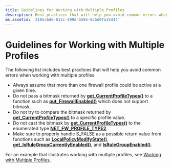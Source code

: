 ```yaml
---
title: Guidelines for Working with Multiple Profiles
description: Best practices that will help you avoid common errors when working with multiple profiles.
ms.assetid: '3105c6d0-813c-499d-b585-8c5d9fa15414'
---
```


# Guidelines for Working with Multiple Profiles

The following list includes best practices that will help you avoid common errors when working with multiple profiles.

-   Always assume that more than one firewall profile could be active at a given time.
-   Do not pass a bitmask returned by [**get\_CurrentProfileTypes()**](inetfwpolicy2-currentprofiletypes.md) to a function such as [**put\_FirewallEnabled()**](inetfwprofile-firewallenabled.md) which does not support bitmask.
-   Do not try to compare the bitmask returned by [**get\_CurrentProfileTypes()**](inetfwpolicy2-currentprofiletypes.md) to a specific profile value.
-   Do not cast the bitmask by [**get\_CurrentProfileTypes()**](inetfwpolicy2-currentprofiletypes.md) to the enumerated type [**NET\_FW\_PROFILE\_TYPE2**](net-fw-profile-type2.md).
-   Make sure to properly handle S\_FALSE as a possible return value from functions such as [**LocalPolicyModifyState()**](inetfwpolicy2-localpolicymodifystate.md), [**get\_IsRuleGroupCurrentlyEnabled()**](inetfwpolicy2-isrulegroupcurrentlyenabled.md), and [**IsRuleGroupEnabled()**](inetfwpolicy2-isrulegroupenabled.md).

For an example that illustrates working with multiple profiles, see [Working with Multiple Profiles](working-with-multiple-profiles.md).

 

 




